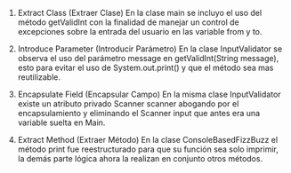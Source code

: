 1. Extract Class (Extraer Clase)
En la clase main se incluyo el uso del método getValidInt con la finalidad de manejar un control de excepciones sobre la entrada del usuario en las variable from y to.

2. Introduce Parameter (Introducir Parámetro)
En la clase InputValidator se observa el uso del parámetro message en getValidInt(String message), esto para evitar el uso de System.out.print() y que el método sea mas reutilizable.

3. Encapsulate Field (Encapsular Campo)
En la misma clase InputValidator existe un atributo privado Scanner scanner abogando por el encapsulamiento y eliminando el Scanner input que antes era una variable suelta en Main.

4. Extract Method (Extraer Método)
En la clase ConsoleBasedFizzBuzz el método print fue reestructurado para que su función sea solo imprimir, la demás parte lógica ahora la realizan en conjunto otros métodos.

